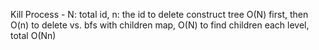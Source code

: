 Kill Process -
N: total id, n: the id to delete
construct tree O(N) first, then O(n) to delete  vs. bfs with children map, O(N) to find children each level, total O(Nn)
